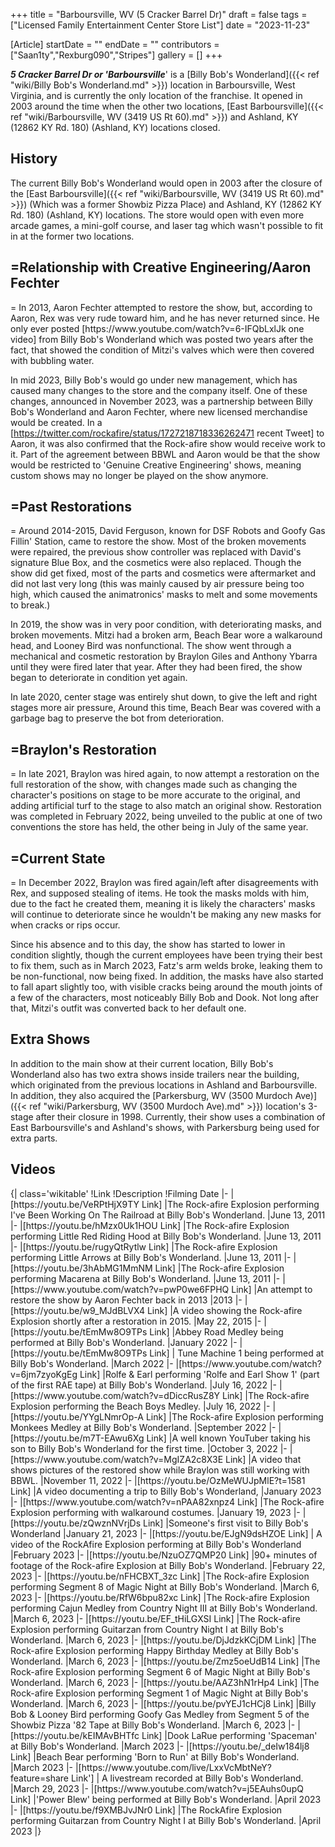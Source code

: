 +++
title = "Barboursville, WV (5 Cracker Barrel Dr)"
draft = false
tags = ["Licensed Family Entertainment Center Store List"]
date = "2023-11-23"

[Article]
startDate = ""
endDate = ""
contributors = ["Saan1ty","Rexburg090","Stripes"]
gallery = []
+++

<b><i>5 Cracker Barrel Dr or 'Barboursville</b></i>' is a [Billy Bob's Wonderland]({{< ref "wiki/Billy Bob's Wonderland.md" >}}) location in Barboursville, West Virginia, and is currently the only location of the franchise. It opened in 2003 around the time when the other two locations, [East Barboursville]({{< ref "wiki/Barboursville, WV (3419 US Rt 60).md" >}}) and Ashland, KY (12862 KY Rd. 180) (Ashland, KY) locations closed.

<h2>History</h2>
The current Billy Bob's Wonderland would open in 2003 after the closure of the [East Barboursville]({{< ref "wiki/Barboursville, WV (3419 US Rt 60).md" >}}) (Which was a former Showbiz Pizza Place) and Ashland, KY (12862 KY Rd. 180) (Ashland, KY) locations. The store would open with even more arcade games, a mini-golf course, and laser tag which wasn't possible to fit in at the former two locations. 

<h2>=Relationship with Creative Engineering/Aaron Fechter</h2>=
In 2013, Aaron Fechter attempted to restore the show, but, according to Aaron, Rex was very rude toward him, and he has never returned since. He only ever posted [https://www.youtube.com/watch?v=6-IFQbLxlJk one video] from Billy Bob's Wonderland which was posted two years after the fact, that showed the condition of Mitzi's valves which were then covered with bubbling water.

In mid 2023, Billy Bob's would go under new management, which has caused many changes to the store and the company itself. One of these changes, announced in November 2023, was a partnership between Billy Bob's Wonderland and Aaron Fechter, where new licensed merchandise would be created. In a [https://twitter.com/rockafire/status/1727218718336262471 recent Tweet] to Aaron, it was also confirmed that the Rock-afire show would receive work to it. Part of the agreement between BBWL and Aaron would be that the show would be restricted to 'Genuine Creative Engineering' shows, meaning custom shows may no longer be played on the show anymore.

<h2>=Past Restorations</h2>=
Around 2014-2015, David Ferguson, known for DSF Robots and Goofy Gas Fillin' Station, came to restore the show. Most of the broken movements were repaired, the previous show controller was replaced with David's signature Blue Box, and the cosmetics were also replaced. Though the show did get fixed, most of the parts and cosmetics were aftermarket and did not last very long (this was mainly caused by air pressure being too high, which caused the animatronics' masks to melt and some movements to break.)

In 2019, the show was in very poor condition, with deteriorating masks, and broken movements. Mitzi had a broken arm, Beach Bear wore a walkaround head, and Looney Bird was nonfunctional. The show went through a mechanical and cosmetic restoration by Braylon Giles and Anthony Ybarra until they were fired later that year. After they had been fired, the show began to deteriorate in condition yet again.

In late 2020, center stage was entirely shut down, to give the left and right stages more air pressure, Around this time, Beach Bear was covered with a garbage bag to preserve the bot from deterioration.
<h2>=Braylon's Restoration</h2>=
In late 2021, Braylon was hired again, to now attempt a restoration on the full restoration of the show, with changes made such as changing the character's positions on stage to be more accurate to the original, and adding artificial turf to the stage to also match an original show. Restoration was completed in February 2022, being unveiled to the public at one of two conventions the store has held, the other being in July of the same year.
<h2>=Current State</h2>=
In December 2022, Braylon was fired again/left after disagreements with Rex, and supposed stealing of items. He took the masks molds with him, due to the fact he created them, meaning it is likely the characters' masks will continue to deteriorate since he wouldn't be making any new masks for when cracks or rips occur.

Since his absence and to this day, the show has started to lower in condition slightly, though the current employees have been trying their best to fix them, such as in March 2023, Fatz's arm welds broke, leaking them to be non-functional, now being fixed. In addition, the masks have also started to fall apart slightly too, with visible cracks being around the mouth joints of a few of the characters, most noticeably Billy Bob and Dook. Not long after that, Mitzi's outfit was converted back to her default one.
<h2>Extra Shows</h2>
In addition to the main show at their current location, Billy Bob's Wonderland also has two extra shows inside trailers near the building, which originated from the previous locations in Ashland and Barboursville. In addition, they also acquired the [Parkersburg, WV (3500 Murdoch Ave)]({{< ref "wiki/Parkersburg, WV (3500 Murdoch Ave).md" >}}) location's 3-stage after their closure in 1998. Currently, their show uses a combination of East Barboursville's and Ashland's shows, with Parkersburg being used for extra parts.


<h2>Videos</h2>
{| class='wikitable'
!Link
!Description
!Filming Date
|-
|[https://youtu.be/VeRPtHjX9TY Link]
|The Rock-afire Explosion performing I've Been Working On The Railroad at Billy Bob's Wonderland.
|June 13, 2011
|-
|[https://youtu.be/hMzx0Uk1HOU Link]
|The Rock-afire Explosion performing Little Red Riding Hood at Billy Bob's Wonderland.
|June 13, 2011
|-
|[https://youtu.be/rugyQtRytlw Link]
|The Rock-afire Explosion performing Little Arrows at Billy Bob's Wonderland.
|June 13, 2011
|-
|[https://youtu.be/3hAbMG1MmNM Link]
|The Rock-afire Explosion performing Macarena at Billy Bob's Wonderland.
|June 13, 2011
|-
|[https://www.youtube.com/watch?v=pwP0we6FPHQ Link]
|An attempt to restore the show by Aaron Fechter back in 2013
|2013
|-
|[https://youtu.be/w9_MJdBLVX4 Link]
|A video showing the Rock-afire Explosion shortly after a restoration in 2015.
|May 22, 2015
|-
|[https://youtu.be/tEmMw8O9TPs Link]
|Abbey Road Medley being performed at Billy Bob's Wonderland.
|January 2022
|-
|[https://youtu.be/tEmMw8O9TPs Link]
| Tune Machine 1 being performed at Billy Bob's Wonderland.
|March 2022
|-
|[https://www.youtube.com/watch?v=6jm7zyoKgEg Link]
|Rolfe & Earl performing 'Rolfe and Earl Show 1' (part of the first RAE tape) at Billy Bob's Wonderland.
|July 16, 2022
|-
|[https://www.youtube.com/watch?v=dDiccRusZ8Y Link]
|The Rock-afire Explosion performing the Beach Boys Medley.
|July 16, 2022
|-
|[https://youtu.be/YYgLNmrOp-A Link]
|The Rock-afire Explosion performing Monkees Medley at Billy Bob's Wonderland.
|September 2022
|-
|[https://youtu.be/m7T-EAwu6Xg Link]
|A well known YouTuber taking his son to Billy Bob's Wonderland for the first time.
|October 3, 2022
|-
|[https://www.youtube.com/watch?v=MgIZA2c8X3E Link]
|A video that shows pictures of the restored show while Braylon was still working with BBWL.
|November 11, 2022
|-
|[https://youtu.be/OzMeWUJpMlE?t=1581 Link]
|A video documenting a trip to Billy Bob's Wonderland,
|January 2023
|-
|[https://www.youtube.com/watch?v=nPAA82xnpz4 Link]
|The Rock-afire Explosion performing with walkaround costumes. 
|January 19, 2023
|-
|[https://youtu.be/zQwznNVrjDs Link]
|Someone's first visit to Billy Bob's Wonderland
|January 21, 2023
|-
|[https://youtu.be/EJgN9dsHZOE Link]
| A video of the RockAfire Explosion performing at Billy Bob's Wonderland
|February 2023
|-
|[https://youtu.be/NzuOZ7QMP20 Link]
|90+ minutes of footage of the Rock-afire Explosion at Billy Bob's Wonderland.
|February 22, 2023
|-
|[https://youtu.be/nFHCBXT_3zc Link]
|The Rock-afire Explosion performing Segment 8 of Magic Night at Billy Bob's Wonderland.
|March 6, 2023
|-
|[https://youtu.be/RfW6bpu82xc Link]
|The Rock-afire Explosion performing Cajun Medley from Country Night III at Billy Bob's Wonderland.
|March 6, 2023
|-
|[https://youtu.be/EF_tHiLGXSI Link]
|The Rock-afire Explosion performing Guitarzan from Country Night I at Billy Bob's Wonderland.
|March 6, 2023
|-
|[https://youtu.be/DjJdzkKCjDM Link]
|The Rock-afire Explosion performing Happy Birthday Medley at Billy Bob's Wonderland.
|March 6, 2023
|-
|[https://youtu.be/Zmz5oeUdB14 Link]
|The Rock-afire Explosion performing Segment 6 of Magic Night at Billy Bob's Wonderland.
|March 6, 2023
|-
|[https://youtu.be/AAZ3hN1rHp4 Link]
|The Rock-afire Explosion performing Segment 1 of Magic Night at Billy Bob's Wonderland.
|March 6, 2023
|-
|[https://youtu.be/pvYEJ1cHCj8 Link]
|Billy Bob & Looney Bird performing Goofy Gas Medley from Segment 5 of the Showbiz Pizza '82 Tape at Billy Bob's Wonderland.
|March 6, 2023
|-
|[https://youtu.be/kEIMAvBHTfc Link]
|Dook LaRue performing 'Spaceman' at Billy Bob's Wonderland.
|March 2023
|-
|[https://youtu.be/_deIw184lj8 Link]
|Beach Bear performing 'Born to Run' at Billy Bob's Wonderland.
|March 2023
|-
|[https://www.youtube.com/live/LxxVcMbtNeY?feature=share Link']
| A livestream recorded at Billy Bob's Wonderland.
|March 29, 2023
|-
|[https://www.youtube.com/watch?v=j5EAuhs0upQ Link]
|'Power Blew' being performed at Billy Bob's Wonderland.
|April 2023
|-
|[https://youtu.be/f9XMBJvJNr0 Link]
|The RockAfire Explosion performing Guitarzan from Country Night I at Billy Bob's Wonderland.
|April 2023
|}